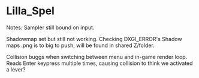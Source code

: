 # Lilla_Spel
Notes:
Sampler still bound on input.

Shadowmap set but still not working.
Checking DXGI_ERROR's
Shadow maps .png is to big to push, will be found in shared Z/folder.

Collision buggs when switching between menu and in-game render loop.
Reads Enter keypress multiple times, causing collision to think we activated a lever?